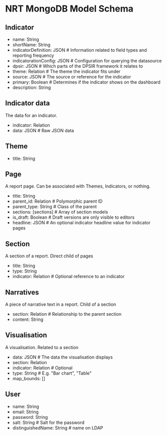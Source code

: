 # NRT MongoDB Model Schema

## Indicator
* name: String
* shortName: String
* indicatorDefinition: JSON # Information related to field types and reporting frequency
* indicatorationConfig: JSON # Configuration for querying the datasource
* dpsir: JSON # Which parts of the DPSIR framework it relates to
* theme: Relation # The theme the indicator fits under
* source: JSON # The source or reference for the indicator
* primary: Boolean # Determines if the indicator shows on the dashboard
* description: String

## Indicator data
The data for an indicator.
* indicator: Relation
* data: JSON # Raw JSON data

## Theme
* title: String

## Page
A report page. Can be associated with Themes, Indicators, or nothing.
* title: String 
* parent_id: Relation # Polymorphic parent ID
* parent_type: String # Class of the parent
* sections: [sections] # Array of section models
* is_draft: Boolean # Draft versions are only visible to editors
* headline: JSON # An optional indicator headline value for indicator pages

## Section
A section of a report. Direct child of pages
* title: String
* type: String
* indicator: Relation # Optional reference to an indicator

## Narratives
A piece of narrative text in a report. Child of a section
* section: Relation # Relationship to the parent section
* content: String

## Visualisation
A visualisation. Related to a section
* data: JSON # The data the visualisation displays
* section: Relation
* indicator: Relation # Optional
* type: String # E.g. "Bar chart", "Table"
* map_bounds: []

## User
* name: String
* email: String
* password: String
* salt: String # Salt for the password
* distinguishedName: String # name on LDAP
